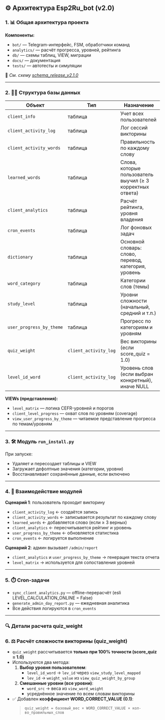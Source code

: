 ## ⚙️ Архитектура Esp2Ru\_bot (v2.0)

### 1. 📊 Общая архитектура проекта

**Компоненты:**

* `bot/` — Telegram-интерфейс, FSM, обработчики команд
* `analytics/` — расчёт прогресса, уровней, рейтинга
* `db/` — схемы таблиц, VIEW, миграции
* `docs/` — документация
* `tests/` — автотесты и симуляции

📌 *См. схему [schema_release_v2.1.0](/images/schema_release_v2.png)*

---

### 2. 🧙‍♂️ Структура базы данных

| Объект                   | Тип     | Назначение                                                 |
| ------------------------ | ------- | ---------------------------------------------------------- |
| `client_info`            | таблица | Учет всех пользователей                                    |
| `client_activity_log`    | таблица | Лог сессий викторины                                       |
| `client_activity_words`  | таблица | Правильность по каждому слову                              |
| `learned_words`          | таблица | Слова, которые пользователь выучил (≥ 3 корректных ответа) |
| `client_analytics`       | таблица | Расчёт рейтинга, уровня владения                           |
| `cron_events`            | таблица | Лог фоновых задач                                          |
| `dictionary`             | таблица | Основной словарь: слово, перевод, категория, уровень       |
| `word_category`          | таблица | Категории слов (темы)                                      |
| `study_level`            | таблица | Уровни сложности (начальный, средний и т.п.)               |
| `user_progress_by_theme` | таблица | Прогресс по категориям и уровням                           |
| `quiz_weight`         | `client_activity_log` | Вес викторины (если score_quiz = 1.0)                        |
| `level_id_word`       | `client_activity_log` | Уровень слов (если выбран конкретный), иначе NULL           |


**VIEWs (представления):**

* `level_matrix` — логика CEFR-уровней и порогов
* `client_level_progress` — охват слов по уровням (coverage)
* `view_user_progress_by_theme` — читаемое представление прогресса по темам/уровням

---

### 3. 🛠️ Модуль `run_install.py`

При запуске:

* Удаляет и пересоздает таблицы и VIEW
* Загружает дефолтные значения (категории, уровни)
* Восстанавливает сохранённые данные, если включено

---

### 4. 🔄 Взаимодействие модулей

**Сценарий 1**: пользователь проходит викторину

* `client_activity_log` ← создаётся запись
* `client_activity_words` ← записывается результат по каждому слову
* `learned_words` ← добавляется слово (если ≥ 3 верных)
* `client_analytics` ← пересчитывается рейтинг и уровень
* `user_progress_by_theme` ← обновляется статистика
* `cron_events` ← логируется выполнение

**Сценарий 2**: админ вызывает `/admin/report`

* `client_analytics` и `user_progress_by_theme` → генерация текста отчета
* `level_matrix` → используется для сопоставления уровней

---

### 5. ⏱️ Cron-задачи

* `sync_client_analytics.py` — offline-перерасчёт (esli LEVEL\_CALCULATION\_ONLINE = False)
* `generate_admin_day_report.py` — ежедневная аналитика
* Все действия логируются в `cron_events`

---

### 🔍 Детали расчета quiz_weight

### 6. ⚖️ Расчёт сложности викторины (quiz_weight)

* `quiz_weight` рассчитывается **только при 100% точности (score_quiz = 1.0)**
* Используются два метода:
  1. **Выбор уровня пользователем**:
     * `level_id_word` → `lev_id` через `view_study_level_mapped`
     * `lev_id` → `weight_value` из `view_quiz_weight_by_group`
  2. **Смешанные уровни (все уровни)**:
     * `word_src` → веса из `view_word_weight`
     * усреднённое значение по всем словам викторины
* ✅ Добавлен **коэффициент WORD_CORRECT_VALUE (0.1)**:
  > `quiz_weight = базовый_вес × WORD_CORRECT_VALUE × кол-во_правильных_слов`

